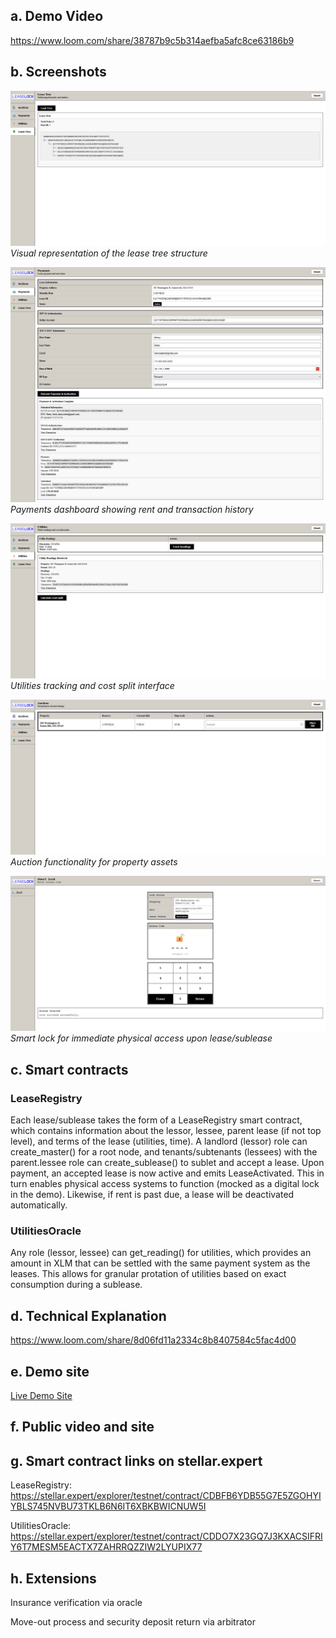 ## a. Demo Video

https://www.loom.com/share/38787b9c5b314aefba5afc8ce63186b9

## b. Screenshots

![Lease Tree](lease_tree_screenshot.png)
*Visual representation of the lease tree structure*

![Payments](payments_screenshot.png)
*Payments dashboard showing rent and transaction history*

![Utilities](utilities_screenshot.png)
*Utilities tracking and cost split interface*

![Auctions](auctions_screenshot.png)
*Auction functionality for property assets*

![Lock](lock_screenshot.png)
*Smart lock for immediate physical access upon lease/sublease*

## c. Smart contracts

### LeaseRegistry

Each lease/sublease takes the form of a LeaseRegistry smart contract, which contains information about the lessor, lessee, parent lease (if not top level), and terms of the lease (utilities, time). A landlord (lessor) role can create_master() for a root node, and tenants/subtenants (lessees) with the parent.lessee role can create_sublease() to sublet and accept a lease. Upon payment, an accepted lease is now active and emits LeaseActivated. This in turn enables physical access systems to function (mocked as a digital lock in the demo). Likewise, if rent is past due, a lease will be deactivated automatically.

### UtilitiesOracle

Any role (lessor, lessee) can get_reading() for utilities, which provides an amount in XLM that can be settled with the same payment system as the leases. This allows for granular protation of utilities based on exact consumption during a sublease.

## d. Technical Explanation

https://www.loom.com/share/8d06fd11a2334c8b8407584c5fac4d00

## e. Demo site

[Live Demo Site](https://leaselock.vercel.app)

## f. Public video and site

## g. Smart contract links on stellar.expert

LeaseRegistry: https://stellar.expert/explorer/testnet/contract/CDBFB6YDB55G7E5ZGOHYIYBLS745NVBU73TKLB6N6IT6XBKBWICNUW5I

UtilitiesOracle: https://stellar.expert/explorer/testnet/contract/CDDO7X23GQ7J3KXACSIFRIY6T7MESM5EACTX7ZAHRRQZZIW2LYUPIX77

## h. Extensions

Insurance verification via oracle

Move-out process and security deposit return via arbitrator